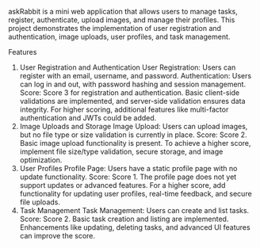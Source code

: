 askRabbit is a mini web application that allows users to manage tasks, register, authenticate, upload images, and manage their profiles. This project demonstrates the implementation of user registration and authentication, image uploads, user profiles, and task management.

Features
1. User Registration and Authentication
User Registration: Users can register with an email, username, and password.
Authentication: Users can log in and out, with password hashing and session management.
Score: Score 3 for registration and authentication. Basic client-side validations are implemented, and server-side validation ensures data integrity. For higher scoring, additional features like multi-factor authentication and JWTs could be added.
2. Image Uploads and Storage
Image Upload: Users can upload images, but no file type or size validation is currently in place.
Score: Score 2. Basic image upload functionality is present. To achieve a higher score, implement file size/type validation, secure storage, and image optimization.
3. User Profiles
Profile Page: Users have a static profile page with no update functionality.
Score: Score 1. The profile page does not yet support updates or advanced features. For a higher score, add functionality for updating user profiles, real-time feedback, and secure file uploads.
4. Task Management
Task Management: Users can create and list tasks.
Score: Score 2. Basic task creation and listing are implemented. Enhancements like updating, deleting tasks, and advanced UI features can improve the score.
